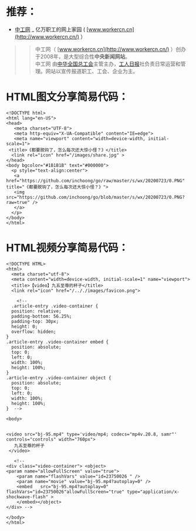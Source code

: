# 推荐：

- [中工网](http://www.workercn.cn/) _ 亿万职工的网上家园 ( [www.workercn.cn](http://www.workercn.cn/) ）

>> 中工网（ [www.workercn.cn](http://www.workercn.cn/) ）创办于2008年，是大型综合性**中央新闻网站**。<br>中工网 由[中华全国总工会](http://www.acftu.org/)主管主办，[工人日报](http://media.workercn.cn/sites/media/grrb/)社负责日常运营和管理。网站以宣传报道职工、工会、企业为主。


# HTML图文分享简易代码：
```
<!DOCTYPE html>
<html lang="en-US">
<head>
   <meta charset="UTF-8">
   <meta http-equiv="X-UA-Compatible" content="IE=edge">
   <meta name="viewport" content="width=device-width, initial-scale=1">
 <title>《都要脱钩了，怎么每次还大惊小怪？》</title>
  <link rel="icon" href="/images/share.jpg" > 
</head>
<body bgcolor="#1B1B1B" text="#000000">
  <p style="text-align:center">
   <a href="https://github.com/inchoong/go/raw/master/s/wx/20200723/0.PNG" title="《都要脱钩了，怎么每次还大惊小怪？》">
   <img src="https://github.com/inchoong/go/blob/master/s/wx/20200723/0.PNG?raw=true" />
   </a>
  </p>
</body>
</html>
```
# HTML视频分享简易代码：
```
<!DOCTYPE HTML>
<html>
  <meta charset="utf-8">
  <meta content="width=device-width, initial-scale=1" name="viewport">
  <title>【video】九五至尊的杯子</title>
  <link rel="icon" href="/.././images/favicon.png">

    <!--
  .article-entry .video-container {
  position: relative;
  padding-bottom: 56.25%;
  padding-top: 30px;
  height: 0;
  overflow: hidden;
}
.article-entry .video-container embed {
  position: absolute;
  top: 0;
  left: 0;
  width: 100%;
  height: 100%;
}
.article-entry .video-container object {
  position: absolute;
  top: 0;
  left: 0;
  width: 100%;
  height: 100%;
}  -->
  
<body>


<video src="bj-95.mp4" type='video/mp4; codecs="mp4v.20.8, samr"' controls="controls" width="760px">
   九五至尊的杯子
 </video>

   <!-- 
<div class="video-container"> <object>
<param name="allowFullScreen" value="true">
    <param name="flashVars" value="id=23750026 " />
    <param name="movie" value="bj-95.mp4?autoplay=0" />
    <embed   src="bj-95.mp4?autoplay=0" flashVars="id=23750026"allowFullScreen="true" type="application/x-shockwave-flash" >
    </embed></object>
</div> -->
  
</body>
</html>
```
